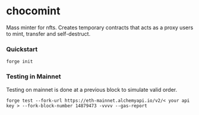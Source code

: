 # chocomint

Mass minter for nfts. Creates temporary contracts that acts as a proxy users to mint, transfer and self-destruct.

### Quickstart

`forge init`

### Testing in Mainnet

Testing on mainnet is done at a previous block to simulate valid order.

`forge test --fork-url https://eth-mainnet.alchemyapi.io/v2/< your api key > --fork-block-number 14879473 -vvvv --gas-report`
